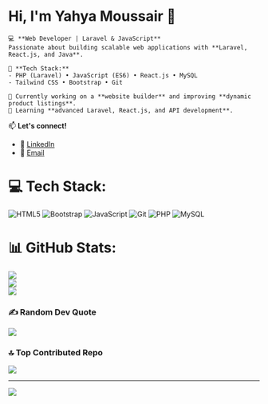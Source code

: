 # Hi, I'm Yahya Moussair 👋  

    💻 **Web Developer | Laravel & JavaScript**  
    Passionate about building scalable web applications with **Laravel, React.js, and Java**.  
    
    🚀 **Tech Stack:**  
    - PHP (Laravel) • JavaScript (ES6) • React.js • MySQL  
    - Tailwind CSS • Bootstrap • Git  
    
    🔹 Currently working on a **website builder** and improving **dynamic product listings**.  
    🔹 Learning **advanced Laravel, React.js, and API development**.  

📫 **Let's connect!**  
- 🔗 [LinkedIn](https://www.linkedin.com/in/yahya-moussair/)  
- 📧 [Email](mailto:yahyamoussair05@gmail.com)  



# 💻 Tech Stack:
![HTML5](https://img.shields.io/badge/html5-%23E34F26.svg?style=for-the-badge&logo=html5&logoColor=white) ![Bootstrap](https://img.shields.io/badge/bootstrap-%238511FA.svg?style=for-the-badge&logo=bootstrap&logoColor=white) ![JavaScript](https://img.shields.io/badge/javascript-%23323330.svg?style=for-the-badge&logo=javascript&logoColor=%23F7DF1E) ![Git](https://img.shields.io/badge/git-%23F05033.svg?style=for-the-badge&logo=git&logoColor=white) ![PHP](https://img.shields.io/badge/php-%23777BB4.svg?style=for-the-badge&logo=php&logoColor=white) ![MySQL](https://img.shields.io/badge/mysql-4479A1.svg?style=for-the-badge&logo=mysql&logoColor=white)
# 📊 GitHub Stats:
![](https://github-readme-stats.vercel.app/api?username=yahya-moussair&theme=merko&hide_border=false&include_all_commits=false&count_private=false)<br/>
![](https://nirzak-streak-stats.vercel.app/?user=yahya-moussair&theme=merko&hide_border=false)<br/>
![](https://github-readme-stats.vercel.app/api/top-langs/?username=yahya-moussair&theme=merko&hide_border=false&include_all_commits=false&count_private=false&layout=compact)

### ✍️ Random Dev Quote
![](https://quotes-github-readme.vercel.app/api?type=horizontal&theme=radical)

### 🔝 Top Contributed Repo
![](https://github-contributor-stats.vercel.app/api?username=yahya-moussair&limit=5&theme=dark&combine_all_yearly_contributions=true)

---
[![](https://visitcount.itsvg.in/api?id=yahya-moussair&icon=0&color=0)](https://visitcount.itsvg.in)

<!-- Proudly created with GPRM ( https://gprm.itsvg.in ) -->

